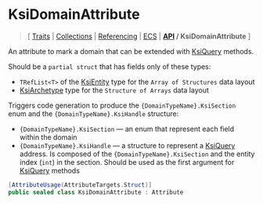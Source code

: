 # KsiDomainAttribute

> \[ [Traits](../traits.md)
> \| [Collections](../collections.md)
> \| [Referencing](../borrow-checker-at-home.md)
> \| [ECS](../ecs.md)
> \| **[API](index.g.md) / KsiDomainAttribute**
> \]

An attribute to mark a domain that can be extended with [KsiQuery](T.KsiQueryAttribute.g.md) methods.

Should be a `partial struct` that has fields only of these types: 
- `TRefList<T>` of the [KsiEntity](T.KsiEntityAttribute.g.md) type
for the `Array of Structures` data layout
- [KsiArchetype](T.KsiArchetypeAttribute.g.md) type for the `Structure of Arrays` data layout

Triggers code generation to produce
the `{DomainTypeName}.KsiSection` enum and the `{DomainTypeName}.KsiHandle` structure: 
- `{DomainTypeName}.KsiSection` — an enum that represent each field within the domain
- `{DomainTypeName}.KsiHandle` — a structure to represent a [KsiQuery](T.KsiQueryAttribute.g.md) address.
Is composed of the `{DomainTypeName}.KsiSection` and the entity index (`int`) in the section.
Should be used as the first argument for [KsiQuery](T.KsiQueryAttribute.g.md) methods

```csharp
[AttributeUsage(AttributeTargets.Struct)]
public sealed class KsiDomainAttribute : Attribute
```
